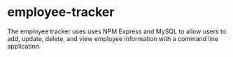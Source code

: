 # employee-tracker

The employee tracker uses uses NPM Express and MySQL to allow users to add, update, delete, and view employee information with a command line application.